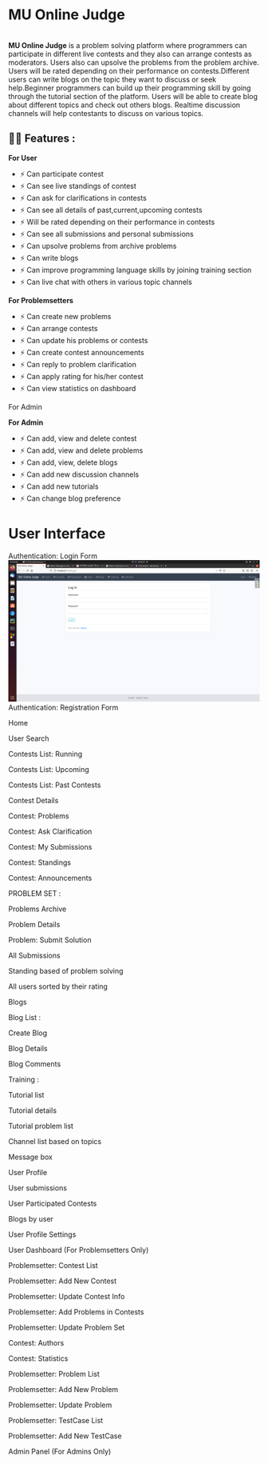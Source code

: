 # MU Online Judge
<br>
<b>MU Online Judge</b> is a problem solving platform where programmers can participate in different live contests and they also can arrange contests as moderators. Users also can upsolve the problems from the problem archive. Users will be rated depending on their performance on contests.Different users can write blogs on the topic they want to discuss or seek help.Beginner programmers can build up their programming skill by going through the tutorial section of the platform. Users will be able to create blog about different topics and check out others blogs. Realtime discussion channels will help contestants to discuss on various topics.

## 🤙🏻 Features :

<b>For User</b>

- ⚡ Can participate contest
- ⚡ Can see live standings of contest
- ⚡ Can ask for clarifications in contests
- ⚡ Can see all details of past,current,upcoming contests
- ⚡ Will be rated depending on their performance in contests
- ⚡ Can see all submissions and personal submissions
- ⚡ Can upsolve problems from archive problems
- ⚡ Can write blogs
- ⚡ Can improve programming language skills by joining training section
- ⚡ Can live chat with others in various topic channels


<b>For Problemsetters</b>

- ⚡ Can create new problems
- ⚡ Can arrange contests
- ⚡ Can update his problems or contests
- ⚡ Can create contest announcements
- ⚡ Can reply to problem clarification
- ⚡ Can apply rating for his/her contest
- ⚡ Can view statistics on dashboard

For Admin

<b>For Admin</b>

- ⚡ Can add, view and delete contest
- ⚡ Can add, view and delete problems
- ⚡ Can add, view, delete blogs
- ⚡ Can add new discussion channels
- ⚡ Can add new tutorials
- ⚡ Can change blog preference


# User Interface

Authentication: Login Form
![](https://github.com/aaman007/MUOJ/blob/master/MU%20Online%20Judge%20Images/login.png)
Authentication: Registration Form


Home



User Search








Contests List: Running






Contests List: Upcoming




Contests List: Past Contests





Contest Details







Contest: Problems





Contest: Ask Clarification







Contest: My Submissions





Contest: Standings






Contest: Announcements






PROBLEM SET :

Problems Archive



Problem Details






Problem: Submit Solution





All Submissions






Standing based of problem solving 





All users sorted by their rating





Blogs

Blog List :











Create Blog





Blog Details








Blog Comments


Training :

Tutorial list






Tutorial details




Tutorial problem list 





Channel list based on topics






Message box




User Profile







User submissions







User Participated Contests




Blogs by user





User Profile Settings







User Dashboard (For Problemsetters Only)






Problemsetter: Contest List




Problemsetter: Add New Contest






Problemsetter: Update Contest Info






Problemsetter: Add Problems in Contests






Problemsetter: Update Problem Set






Contest: Authors






Contest: Statistics



Problemsetter: Problem List





Problemsetter: Add New Problem





Problemsetter: Update Problem






Problemsetter: TestCase List






Problemsetter: Add New TestCase






Admin Panel (For Admins Only)


